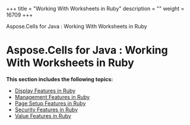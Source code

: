 +++
title = "Working With Worksheets in Ruby" 
description = "" 
weight = 16709 
+++

Aspose.Cells for Java : Working With Worksheets in Ruby  

# Aspose.Cells for Java : Working With Worksheets in Ruby


**This section includes the following topics:**

*   [Display Features in Ruby](https://docs2.aspose.com/cells/java/plugins/asposecellsjavaforruby/rubyprogrammersguide/workingwithworksheetsinruby/displayfeaturesinruby/)
*   [Management Features in Ruby](https://docs2.aspose.com/cells/java/plugins/asposecellsjavaforruby/rubyprogrammersguide/workingwithworksheetsinruby/managementfeaturesinruby/)
*   [Page Setup Features in Ruby](https://docs2.aspose.com/cells/java/plugins/asposecellsjavaforruby/rubyprogrammersguide/workingwithworksheetsinruby/pagesetupfeaturesinruby/)
*   [Security Features in Ruby](https://docs2.aspose.com/cells/java/plugins/asposecellsjavaforruby/rubyprogrammersguide/workingwithworksheetsinruby/securityfeaturesinruby/)
*   [Value Features in Ruby](https://docs2.aspose.com/cells/java/plugins/asposecellsjavaforruby/rubyprogrammersguide/workingwithworksheetsinruby/valuefeaturesinruby/)


